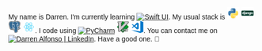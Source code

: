 <span style="font-family: Helvetica; font-weight: 300;"> My name is Darren.  I'm currently learning [<img alt="Swift UI" width="25px" src="https://developer.apple.com/assets/elements/icons/swiftui/swiftui-96x96.png" />]().  My usual stack is [<img alt="python" width="25px" src="https://raw.githubusercontent.com/devicons/devicon/master/icons/python/python-original.svg" />]() [<img alt="Django" width="25px" src="https://raw.githubusercontent.com/devicons/devicon/master/icons/django/django-original.svg" />]() [<img alt="Postgres" width="25px" src="https://raw.githubusercontent.com/devicons/devicon/master/icons/postgresql/postgresql-original.svg" />]() [<img alt="React" width="25px" src="https://raw.githubusercontent.com/github/explore/80688e429a7d4ef2fca1e82350fe8e3517d3494d/topics/react/react.png"/>](#).  I code using [<img alt="PyCharm" width="25px" src="https://upload.wikimedia.org/wikipedia/commons/a/a1/PyCharm_Logo.svg"/>](#) [<img alt="Vim" width="25px" src="https://raw.githubusercontent.com/devicons/devicon/master/icons/vim/vim-original.svg"/>](https://www.vim.org/) [<img alt="Visual Studio Code" width="25px" src="https://raw.githubusercontent.com/github/explore/80688e429a7d4ef2fca1e82350fe8e3517d3494d/topics/visual-studio-code/visual-studio-code.png"/>](#).  You can contact me on [<img alt="Darren Alfonso | LinkedIn" width="25px" src="https://content.linkedin.com/content/dam/me/business/en-us/amp/brand-site/v2/bg/LI-Bug.svg.original.svg" />](https://www.linkedin.com/in/darrenaalfonso).  Have a good one.  🤙 </span>


<!--
**darrenaalfonso/darrenaalfonso** is a ✨ _special_ ✨ repository because its `README.md` (this file) appears on your GitHub profile.

Here are some ideas to get you started:

- 🔭 I’m currently working on ...
- 🌱 I’m currently learning ...
- 👯 I’m looking to collaborate on ...
- 🤔 I’m looking for help with ...
- 💬 Ask me about ...
- 📫 How to reach me: ...
- 😄 Pronouns: ...
- ⚡ Fun fact: ...
-->
